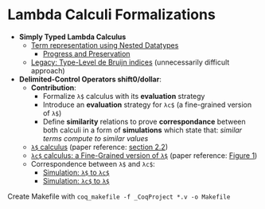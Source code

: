 # Lambda Calculi Formalizations

- **Simply Typed Lambda Calculus**
  - [Term representation using Nested Datatypes](Terms.v)
    - [Progress and Preservation](STLC_Generic.v)
  - [Legacy: Type-Level de Bruijn indices](stlc.v) (unnecessarily difficult approach)
- **Delimited-Control Operators shift0/dollar**:
  - **Contribution**:
    - Formalize `λ$` calculus with its **evaluation** strategy
    - Introduce an **evaluation** strategy for `λc$` (a fine-grained version of `λ$`)
    - Define **similarity** relations to prove **correspondance** between both calculi in a form of **simulations** which state that: *similar terms compute to similar values*
  - [`λ$` calculus](LambdaDollar.v) (paper reference: [section 2.2](https://ii.uni.wroc.pl/~dabi/publications/APLAS12/materzok-biernacki-aplas12.pdf))
  - [`λc$` calculus: a Fine-Grained version of `λ$`](LambdaLetDollar.v) (paper reference: [Figure 1](https://dl.acm.org/doi/10.1145/3479394.3479399))
  - Correspondence between `λ$` and `λc$`:
    - [Simulation: `λ$` to `λc$`](LambdaDollarToLet.v)
    - [Simulation: `λc$` to `λ$`](LambdaLetToDollar.v)

Create Makefile with `coq_makefile -f _CoqProject *.v -o Makefile`
